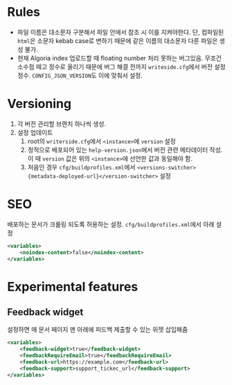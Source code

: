 # Rules
* 파일 이름은 대소문자 구분해서 파일 안에서 참조 시 이를 지켜야한다. 단, 컴파일된 `html`은 소문자 kebab case로 변하기 때문에 같은 이름의 대소문자 다른 파일은 생성 불가.
* 현재 Algoria index 업로드할 때 floating number 처리 못하는 버그있음. 무조건 소수점 떼고 정수로 올리기 때문에 버그 해결 전까지 `writeside.cfg`에서 버전 설정 정수. `CONFIG_JSON_VERSION`도 이에 맞춰서 설정.

# Versioning
1. 각 버전 관리할 브랜치 하나씩 생성.
2. 설정 업데이트
   1. root의 `writerside.cfg`에서 `<instance>`에 `version` 설정
   2. 정적으로 배포되어 있는 `help-version.json`에서 버전 관련 메타데이터 작성. 이 때 `version` 값은 위의 `<instance>`에 선언한 값과 동일해야 함.
   3. 처음인 경우 `cfg/buildprofiles.xml`에서 `<versions-switcher>{metadata-deployed-url}</version-switcher>` 설정

# SEO
배포하는 문서가 크롤링 되도록 허용하는 설정. `cfg/buildprofiles.xml`에서 아래 설정
```XML
<variables>
    <noindex-content>false</noindex-content>
</variables>
```

# Experimental features
## Feedback widget
설정하면 매 문서 페이지 맨 아래에 피드백 제출할 수 있는 위젯 삽입해줌
```XML
<variables>
    <feedback-widget>true</feedback-widget>
    <feedbackRequireEmail>true</feedbackRequireEmail>
    <feedback-url>https://example.com</feedback-url>
    <feedback-support>support_tickec_url</feedback-support>
</variables>
```